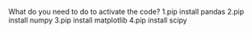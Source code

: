 What do you need to do to activate the code?
1.pip install pandas
2.pip install numpy
3.pip install matplotlib
4.pip install scipy
